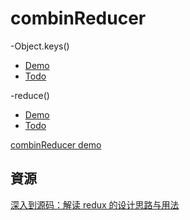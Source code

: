 # combinReducer

-Object.keys()
* [Demo](https://jsbin.com/gekadi/edit?js,console)
* [Todo]()

-reduce()
* [Demo](https://jsbin.com/vijonor/2/edit?js,console)
* [Todo]()

[combinReducer demo](https://jsbin.com/bicopeviso/edit?html,js,console)

## 資源

[深入到源码：解读 redux 的设计思路与用法](http://div.io/topic/1309)
